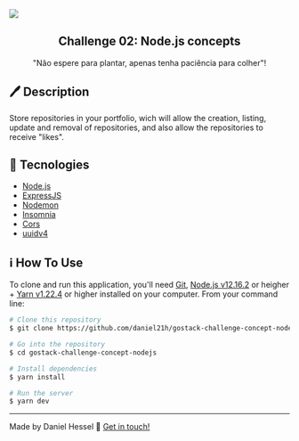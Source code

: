 <img src="https://storage.googleapis.com/golden-wind/bootcamp-gostack/header-desafios.png">

<h2 align="center">Challenge 02: Node.js concepts</h2>

<p align="center">"Não espere para plantar, apenas tenha paciência para colher"!</p>

## :pen: Description
<p>Store repositories in your portfolio, wich will allow the creation, listing, update and removal of repositories, and also allow the repositories to receive "likes".</p>

## :rocket: Tecnologies

-  [Node.js](https://nodejs.org/)
-  [ExpressJS](https://expressjs.com/pt-br/)
-  [Nodemon](https://nodemon.io/)
-  [Insomnia](https://insomnia.rest/)
-  [Cors](https://www.npmjs.com/package/cors)
-  [uuidv4](https://www.npmjs.com/package/uuidv4)

## :information_source: How To Use

To clone and run this application, you'll need [Git](https://git-scm.com), [Node.js v12.16.2][nodejs] or heigher + [Yarn v1.22.4][yarn] or higher installed on your computer. From your command line:

```bash
# Clone this repository
$ git clone https://github.com/daniel21h/gostack-challenge-concept-nodejs.git

# Go into the repository
$ cd gostack-challenge-concept-nodejs

# Install dependencies
$ yarn install

# Run the server
$ yarn dev
```
---

Made by Daniel Hessel :wave: [Get in touch!](https://www.linkedin.com/in/daniel-hessel-240731176/)

[nodejs]: https://nodejs.org/
[yarn]: https://yarnpkg.com/
